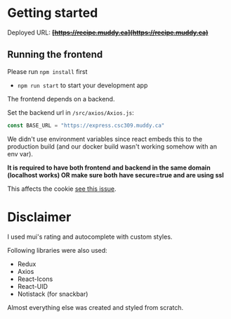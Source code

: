 # Getting started

Deployed URL: 
**~~[https://recipe.muddy.ca](https://recipe.muddy.ca)~~**

## Running the frontend

Please run `npm install` first

* `npm run start` to start your development app

The frontend depends on a backend.

Set the backend url in `/src/axios/Axios.js`: 
```js
const BASE_URL = "https://express.csc309.muddy.ca"
```

We didn't use environment variables since react embeds this to the production build (and our docker build wasn't working somehow with an env var).

**It is required to have both frontend and backend in the same domain (localhost works) OR make sure both have secure=true and are using ssl**

This affects the cookie [see this issue](https://stackoverflow.com/questions/67821709/this-set-cookie-didnt-specify-a-samesite-attribute-and-was-default-to-samesi).

# Disclaimer

I used mui's rating and autocomplete with custom styles.

Following libraries were also used:
* Redux
* Axios
* React-Icons
* React-UID
* Notistack (for snackbar)

Almost everything else was created and styled from scratch.
